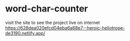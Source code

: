 # word-char-counter
visit the site to see the project live on internet
https://628dea020efcd04eba6a68e7--heroic-heliotrope-de3190.netlify.app/
